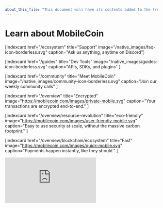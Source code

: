 ```yaml
---
about_this_file: "This document will have its contents added to the front page beneath the hero section and above the footer. Note that when mixing md and html, you must include line breaks so the interpreter knows to switch rules, and be aware than too much leading space might be read as a <code> block"
---
```


<h1 className="text-center text-xl md:text-1.5xl mb-8">Learn about MobileCoin</h1>

<div className="section index-cards">
<div className="width">
<div className="grid grid-cols-1 md:grid-cols-2 xl:grid-cols-4">

[indexcard href="/ecosystem" title="Support" image="/native_images/faq-icon-borderless.svg" 
    caption="Ask us anything, anytime on Discord"]

[indexcard href="/guides" title="Dev Tools" image="/native_images/guides-icon-borderless.svg" 
    caption="APIs, SDKs, and plugins" ]

[indexcard href="/community" title="Meet MobileCoin" image="/native_images/community-icon-borderless.svg"
    caption="Join our weekly community calls" ]
    
[indexcard href="/overview" title="Encrypted" image="https://mobilecoin.com/images/private-mobile.svg"
    caption="Your transactions are encrypted end-to-end." ]
    
[indexcard href="/overview/resource-revolution" title="eco-friendly" image="https://mobilecoin.com/images/user-friendly-mobile.svg" 
    caption="Easy to use security at scale, without the massive carbon footprint." ]

[indexcard href="/overview/blockchain/ecosystem" title="Fast" image="https://mobilecoin.com/images/quick-mobile.svg"
    caption="Payments happen instantly, like they should." ]

</div>
</div>
</div>
  
  <div className="section video-embed relative w-4/5 max-w-[800px] m-auto">
<div className="pb-[56.25%] relative overflow-hidden rounded-lg">
<iframe src="https://www.youtube.com/embed/DAyojx67Stg" title="YouTube video player" 
  frameborder="0" allow="accelerometer; autoplay; clipboard-write; encrypted-media; gyroscope; picture-in-picture" allowfullscreen 
className="w-full h-full absolute inset-0"></iframe>
</div>
</div>
